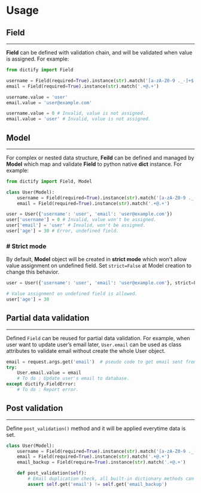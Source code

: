 # Usage

<h2 id="field">Field</h2>

---

**Field** can be defined with validation chain,
and will be validated when value is assigned. For example:

```python
from dictify import Field

username = Field(required=True).instance(str).match('[a-zA-Z0-9 ._-]+$')
email = Field(required=True).instance(str).match('.+@.+')

username.value = 'user'
email.value = 'user@example.com'

username.value = 0 # Invalid, value is not assigned.
email.value = 'user' # Invalid, value is not assigned.
```

<h2 id="model">Model</h2>

---

For complex or nested data structure, **Feild** can be defined and managed by **Model** which map and validate **Field** to python native **dict** instance. For example:

```python
from dictify import Field, Model

class User(Model):
    username = Field(required=True).instance(str).match('[a-zA-Z0-9 ._-]+$')
    email = Field(required=True).instance(str).match('.+@.+')

user = User({'username': 'user', 'email': 'user@example.com'})
user['username'] = 0 # Invalid, value won't be assigned.
user['email'] = 'user' # Invalid, won't be assigned.
user['age'] = 30 # Error, undefined field.
```

<h3 id="strict-mode"># Strict mode</h3>

By default, **Model** object will be created in **strict mode** which won't allow value assignment on undefined field. Set `strict=False` at Model creation to change this behavior.

```python
user = User({'username': 'user', 'email': 'user@example.com'}, strict=False)

# Value assignment on undefined field is allowed.
user['age'] = 30
```

<h2 id="partial-data-validation">Partial data validation</h2>

---

Defined `Field` can be reused for partial data validation. For example, when user want to update user’s email later, `User.email` can be used as class attributes to validate email without create the whole User object.

```python
email = request.args.get('email')  # pseudo code to get email sent from user.
try:
    User.email.value = email
    # To do : Update user's email to database.
except dictify.FieldError:
    # To do : Report error.
```

<h2 id="post-validation">Post validation</h2>

---

Define `post_validation()` method and it will be applied everytime data is set.

```python
class User(Model):
    username = Field(required=True).instance(str).match('[a-zA-Z0-9 ._-]+$')
    email = Field(required=True).instance(str).match('.+@.+')
    email_backup = Field(require=True).instance(str).match('.+@.+')

    def post_validation(self):
        # Email duplication check, all built-in dictionary methods can be used.
        assert self.get('email') != self.get('email_backup')
```